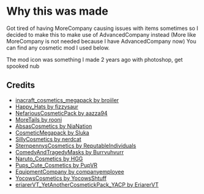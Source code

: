 # Why this was made

Got tired of having MoreCompany causing issues with items sometimes so I decided to make this to make use of AdvancedCompany instead
(More like MoreCompany is not needed because I have AdvancedCompany now)
You can find any cosmetic mod I used below.

The mod icon was something I made 2 years ago with photoshop, get spooked nub

## Credits

- [inacraft_cosmetics_megapack by broiiler](https://thunderstore.io/c/lethal-company/p/broiiler/inacraft_cosmetics_megapack/)
- [Happy_Hats by fizzysaur](https://thunderstore.io/c/lethal-company/p/fizzysaur/Happy_Hats/)
- [NefariousCosmeticPack by aazza94](https://thunderstore.io/c/lethal-company/p/aazza94/NefariousCosmeticPack/)
- [MoreTails by rooni](https://thunderstore.io/c/lethal-company/p/rooni/MoreTails/)
- [AbsasCosmetics by NiaNation](https://thunderstore.io/c/lethal-company/p/NiaNation/AbsasCosmetics/)
- [CosmeticMegapack by Sluka](https://thunderstore.io/c/lethal-company/p/Sluka/CosmeticMegapack/)
- [SillyCosmetics by nerdcat](https://thunderstore.io/c/lethal-company/p/nerdcat/SillyCosmetics/)
- [SternpennysCosmetics by ReputableIndividuals](https://thunderstore.io/c/lethal-company/p/ReputableIndividuals/SternpennysCosmetics/)
- [ComedyAndTragedyMasks by Burrvuhvurr](https://thunderstore.io/c/lethal-company/p/Burrvuhvurr/ComedyAndTragedyMasks/)
- [Naruto_Cosmetics by HGG](https://thunderstore.io/c/lethal-company/p/HGG/Naruto_Cosmetics/)
- [Pups_Cute_Cosmetics by PupVR](https://thunderstore.io/c/lethal-company/p/PupVR/Pups_Cute_Cosmetics/)
- [EquipmentCompany by companyemployee](https://thunderstore.io/c/lethal-company/p/companyemployee/EquipmentCompany/)
- [YocowsCosmetics by YocowsShtuff](https://thunderstore.io/c/lethal-company/p/YocowsShtuff/YocowsCosmetics/)
- [eriarerVT_YetAnotherCosmetickPack_YACP by EriarerVT](https://thunderstore.io/c/lethal-company/p/EriarerVT/eriarerVT_YetAnotherCosmetickPack_YACP/)
